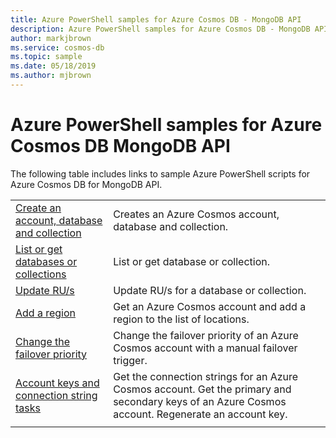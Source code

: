 ```yaml
---
title: Azure PowerShell samples for Azure Cosmos DB - MongoDB API
description: Azure PowerShell samples for Azure Cosmos DB - MongoDB API
author: markjbrown
ms.service: cosmos-db
ms.topic: sample
ms.date: 05/18/2019
ms.author: mjbrown
---
```


# Azure PowerShell samples for Azure Cosmos DB MongoDB API

The following table includes links to sample Azure PowerShell scripts for Azure Cosmos DB for MongoDB API.

| | |
|---|---|
|[Create an account, database and collection](scripts/powershell/mongodb/ps-mongodb-create.md?toc=%2fpowershell%2fmodule%2ftoc.json)| Creates an Azure Cosmos account, database and collection. |
|[List or get databases or collections](scripts/powershell/mongodb/ps-mongodb-list-get.md?toc=%2fpowershell%2fmodule%2ftoc.json)| List or get database or collection. |
|[Update RU/s](scripts/powershell/mongodb/ps-mongodb-ru-update.md?toc=%2fpowershell%2fmodule%2ftoc.json)| Update RU/s for a database or collection. |
|[Add a region](scripts/powershell/common/ps-account-update.md?toc=%2fpowershell%2fmodule%2ftoc.json)| Get an Azure Cosmos account and add a region to the list of locations. |
|[Change the failover priority](scripts/powershell/common/ps-account-failover-priority-update.md?toc=%2fpowershell%2fmodule%2ftoc.json)| Change the failover priority of an Azure Cosmos account with a manual failover trigger. |
|[Account keys and connection string tasks](scripts/powershell/common/ps-account-keys-connection-strings.md?toc=%2fpowershell%2fmodule%2ftoc.json)| Get the connection strings for an Azure Cosmos account. Get the primary and secondary keys of an Azure Cosmos account. Regenerate an account key. |
|||
